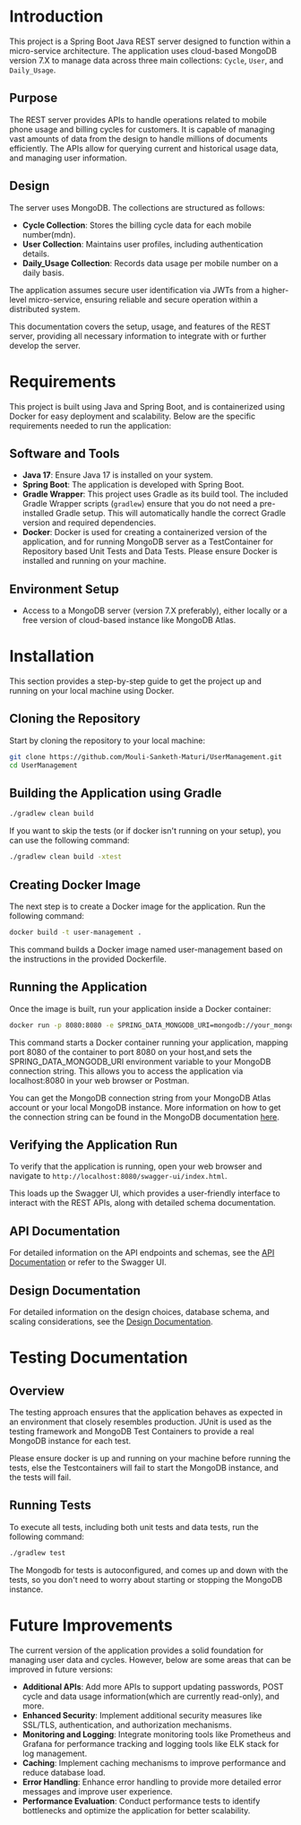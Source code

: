 # Introduction

This project is a Spring Boot Java REST server designed to function within a micro-service architecture.
The application uses cloud-based MongoDB version 7.X to manage data across three main collections: `Cycle`, `User`, and `Daily_Usage`.

## Purpose

The REST server provides APIs to handle operations related to mobile phone usage and billing cycles for customers.
It is capable of managing vast amounts of data from the design to handle millions of documents efficiently.
The APIs allow for querying current and historical usage data, and managing user information.

## Design

The server uses MongoDB. The collections are structured as follows:

- **Cycle Collection**: Stores the billing cycle data for each mobile number(mdn).
- **User Collection**: Maintains user profiles, including authentication details.
- **Daily_Usage Collection**: Records data usage per mobile number on a daily basis.

The application assumes secure user identification via JWTs from a higher-level micro-service, ensuring reliable and secure operation within a distributed system.

This documentation covers the setup, usage, and features of the REST server, providing all necessary information to integrate with or further develop the server.

# Requirements

This project is built using Java and Spring Boot, and is containerized using Docker for easy deployment and scalability.
Below are the specific requirements needed to run the application:

## Software and Tools

- **Java 17**: Ensure Java 17 is installed on your system.
- **Spring Boot**: The application is developed with Spring Boot.
- **Gradle Wrapper**: This project uses Gradle as its build tool. The included Gradle Wrapper scripts (`gradlew`) ensure that you do not need a pre-installed Gradle setup. This will automatically handle the correct Gradle version and required dependencies.
- **Docker**: Docker is used for creating a containerized version of the application, and for running MongoDB server as a TestContainer for Repository based Unit Tests and Data Tests. Please ensure Docker is installed and running on your machine.

## Environment Setup

- Access to a MongoDB server (version 7.X preferably), either locally or a free version of cloud-based instance like MongoDB Atlas.

# Installation

This section provides a step-by-step guide to get the project up and running on your local machine using Docker.

## Cloning the Repository

Start by cloning the repository to your local machine:

```bash
git clone https://github.com/Mouli-Sanketh-Maturi/UserManagement.git
cd UserManagement
```
## Building the Application using Gradle

```bash
./gradlew clean build
```

If you want to skip the tests (or if docker isn't running on your setup), you can use the following command:

```bash
./gradlew clean build -xtest
```

## Creating Docker Image

The next step is to create a Docker image for the application. Run the following command:

```bash
docker build -t user-management .
```

This command builds a Docker image named user-management based on the instructions in the provided Dockerfile.

## Running the Application

Once the image is built, run your application inside a Docker container:

```bash
docker run -p 8080:8080 -e SPRING_DATA_MONGODB_URI=mongodb://your_mongodb_uri_here user-management
```

This command starts a Docker container running your application, mapping port 8080 of the container to port 8080 on your host,and sets the SPRING_DATA_MONGODB_URI environment variable to your MongoDB connection string.
This allows you to access the application via localhost:8080 in your web browser or Postman.

You can get the MongoDB connection string from your MongoDB Atlas account or your local MongoDB instance.
More information on how to get the connection string can be found in the MongoDB documentation [here](https://www.mongodb.com/docs/manual/reference/connection-string/). 

## Verifying the Application Run

To verify that the application is running, open your web browser and navigate to `http://localhost:8080/swagger-ui/index.html`.

This loads up the Swagger UI, which provides a user-friendly interface to interact with the REST APIs, along with detailed schema documentation.

## API Documentation

For detailed information on the API endpoints and schemas, see the [API Documentation](./DOCS.md) or refer to the Swagger UI.

## Design Documentation

For detailed information on the design choices, database schema, and scaling considerations, see the [Design Documentation](./DESIGN.md).

# Testing Documentation

## Overview

The testing approach ensures that the application behaves as expected in an environment that closely resembles production.
JUnit is used as the testing framework and MongoDB Test Containers to provide a real MongoDB instance for each test.

Please ensure docker is up and running on your machine before running the tests, else the Testcontainers will fail to start the MongoDB instance, and the tests will fail.

## Running Tests

To execute all tests, including both unit tests and data tests, run the following command:

```bash
./gradlew test
```

The Mongodb for tests is autoconfigured, and comes up and down with the tests, so you don't need to worry about starting or stopping the MongoDB instance.

# Future Improvements

The current version of the application provides a solid foundation for managing user data and cycles. However, below are some areas that can be improved in future versions:
- **Additional APIs**: Add more APIs to support updating passwords, POST cycle and data usage information(which are currently read-only), and more.
- **Enhanced Security**: Implement additional security measures like SSL/TLS, authentication, and authorization mechanisms.
- **Monitoring and Logging**: Integrate monitoring tools like Prometheus and Grafana for performance tracking and logging tools like ELK stack for log management.
- **Caching**: Implement caching mechanisms to improve performance and reduce database load.
- **Error Handling**: Enhance error handling to provide more detailed error messages and improve user experience.
- **Performance Evaluation**: Conduct performance tests to identify bottlenecks and optimize the application for better scalability.
